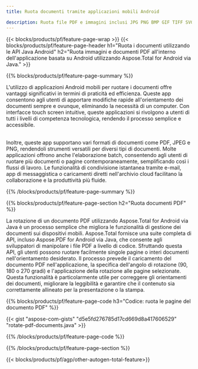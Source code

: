 ```yaml
---
title: Ruota documenti tramite applicazioni mobili Android  

description: Ruota file PDF e immagini inclusi JPG PNG BMP GIF TIFF SVG tramite l'applicazione Android mobile.
---
```


{{< blocks/products/pf/feature-page-wrap >}}
{{< blocks/products/pf/feature-page-header h1="Ruota i documenti utilizzando le API Java Android" h2="Ruota immagini e documenti PDF all'interno dell'applicazione basata su Android utilizzando Aspose.Total for Android via Java." >}}

{{% blocks/products/pf/feature-page-summary %}}

L'utilizzo di applicazioni Android mobili per ruotare i documenti offre vantaggi significativi in termini di praticità ed efficienza.  Queste app consentono agli utenti di apportare modifiche rapide all'orientamento dei documenti sempre e ovunque, eliminando la necessità di un computer.  Con interfacce touch screen intuitive, queste applicazioni si rivolgono a utenti di tutti i livelli di competenza tecnologica, rendendo il processo semplice e accessibile. <br /><br />

Inoltre, queste app supportano vari formati di documenti come PDF, JPEG e PNG, rendendoli strumenti versatili per diversi tipi di documenti.  Molte applicazioni offrono anche l'elaborazione batch, consentendo agli utenti di ruotare più documenti o pagine contemporaneamente, semplificando così i flussi di lavoro.  Le funzionalità di condivisione istantanea tramite e-mail, app di messaggistica o caricamenti diretti nell'archivio cloud facilitano la collaborazione e la produttività più fluide. 

{{% /blocks/products/pf/feature-page-summary  %}}


{{% blocks/products/pf/feature-page-section  h2="Ruota documenti PDF" %}}

La rotazione di un documento PDF utilizzando Aspose.Total for Android via Java è un processo semplice che migliora le funzionalità di gestione dei documenti sui dispositivi mobili.  Aspose.Total fornisce una suite completa di API, incluso Aspose.PDF for Android via Java, che consente agli sviluppatori di manipolare i file PDF a livello di codice.  Sfruttando questa API, gli utenti possono ruotare facilmente singole pagine o interi documenti nell'orientamento desiderato.  Il processo prevede il caricamento del documento PDF nell'applicazione, la specifica dell'angolo di rotazione (90, 180 o 270 gradi) e l'applicazione della rotazione alle pagine selezionate.  Questa funzionalità è particolarmente utile per correggere gli orientamenti dei documenti, migliorare la leggibilità e garantire che il contenuto sia correttamente allineato per la presentazione o la stampa.  

{{% blocks/products/pf/feature-page-code h3="Codice: ruota le pagine del documento PDF" %}}

{{< gist "aspose-com-gists" "d5e5fd276785d17cd669d8a417606529" "rotate-pdf-documents.java" >}}

{{% /blocks/products/pf/feature-page-code  %}}

{{% /blocks/products/pf/feature-page-section %}}

{{< blocks/products/pf/agp/other-autogen-total-feature>}}